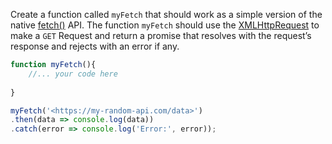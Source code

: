  Create a function called `myFetch` that should work as a simple version of the native [fetch()](https://developer.mozilla.org/en-US/docs/Web/API/Fetch_API) API. The function `myFetch` should use the [XMLHttpRequest](https://developer.mozilla.org/en-US/docs/Web/API/XMLHttpRequest) to make a `GET` Request and return a promise that resolves with the request’s response and rejects with an error if any.

```js
function myFetch(){
	//... your code here
	
}

myFetch('<https://my-random-api.com/data>')
.then(data => console.log(data))
.catch(error => console.log('Error:', error));
```
